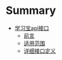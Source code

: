 # Summary

* [学习宝api接口](README.md)
    * [前言](前言.md)
    * [适用范围](适用范围.md)
    * [详细接口定义](详细接口定义.md)

